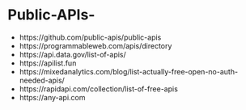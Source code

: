 # Public-APIs-


<ul>
  
  <li> https://github.com/public-apis/public-apis </li>
  <li>https://programmableweb.com/apis/directory</li>
  <li>https://api.data.gov/list-of-apis/</li>
  <li>https://apilist.fun  </li>
  <li> https://mixedanalytics.com/blog/list-actually-free-open-no-auth-needed-apis/ </li>
  <li> https://rapidapi.com/collection/list-of-free-apis </li>
  <li> https://any-api.com </li> 
</ul> 
